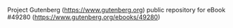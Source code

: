 Project Gutenberg (https://www.gutenberg.org) public repository for eBook #49280 (https://www.gutenberg.org/ebooks/49280)
